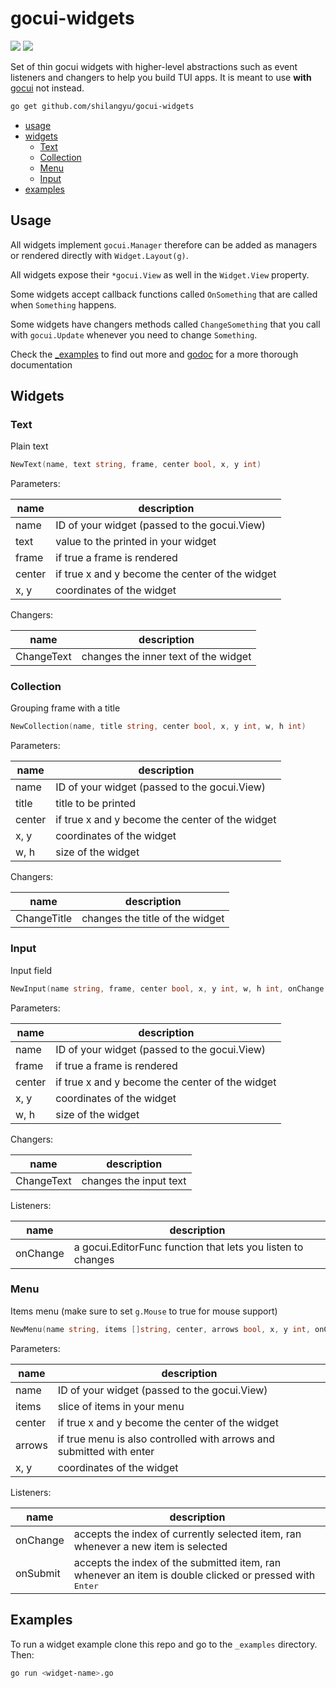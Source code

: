 # gocui-widgets

[![](https://img.shields.io/badge/godoc-reference-5272B4.svg)](http://godoc.org/github.com/shilangyu/gocui-widgets)
[![](https://goreportcard.com/badge/github.com/shilangyu/gocui-widgets)](https://goreportcard.com/report/github.com/shilangyu/gocui-widgets)

Set of thin gocui widgets with higher-level abstractions such as event listeners and changers to help you build TUI apps. It is meant to use **with** [gocui](https://github.com/jroimartin/gocui) not instead.

```sh
go get github.com/shilangyu/gocui-widgets
```

- [usage](#usage)
- [widgets](#widgets)
  - [Text](#Text)
  - [Collection](#Collection)
  - [Menu](#Menu)
  - [Input](#Input)
- [examples](#examples)

## Usage

All widgets implement `gocui.Manager` therefore can be added as managers or rendered directly with `Widget.Layout(g)`.

All widgets expose their `*gocui.View` as well in the `Widget.View` property.

Some widgets accept callback functions called `OnSomething` that are called when `Something` happens.

Some widgets have changers methods called `ChangeSomething` that you call with `gocui.Update` whenever you need to change `Something`.

Check the [\_examples](https://github.com/shilangyu/gocui-widgets/tree/master/_examples) to find out more and [godoc](http://godoc.org/github.com/shilangyu/gocui-widgets) for a more thorough documentation

## Widgets

### Text

Plain text

```go
NewText(name, text string, frame, center bool, x, y int)
```

Parameters:

| name   | description                                     |
| ------ | ----------------------------------------------- |
| name   | ID of your widget (passed to the gocui.View)    |
| text   | value to the printed in your widget             |
| frame  | if true a frame is rendered                     |
| center | if true x and y become the center of the widget |
| x, y   | coordinates of the widget                       |

Changers:

| name       | description                          |
| ---------- | ------------------------------------ |
| ChangeText | changes the inner text of the widget |

### Collection

Grouping frame with a title

```go
NewCollection(name, title string, center bool, x, y int, w, h int)
```

Parameters:

| name   | description                                     |
| ------ | ----------------------------------------------- |
| name   | ID of your widget (passed to the gocui.View)    |
| title  | title to be printed                             |
| center | if true x and y become the center of the widget |
| x, y   | coordinates of the widget                       |
| w, h   | size of the widget                              |

Changers:

| name        | description                     |
| ----------- | ------------------------------- |
| ChangeTitle | changes the title of the widget |

### Input

Input field

```go
NewInput(name string, frame, center bool, x, y int, w, h int, onChange gocui.EditorFunc)
```

Parameters:

| name   | description                                     |
| ------ | ----------------------------------------------- |
| name   | ID of your widget (passed to the gocui.View)    |
| frame  | if true a frame is rendered                     |
| center | if true x and y become the center of the widget |
| x, y   | coordinates of the widget                       |
| w, h   | size of the widget                              |

Changers:

| name       | description            |
| ---------- | ---------------------- |
| ChangeText | changes the input text |

Listeners:

| name     | description                                                 |
| -------- | ----------------------------------------------------------- |
| onChange | a gocui.EditorFunc function that lets you listen to changes |

### Menu

Items menu (make sure to set `g.Mouse` to true for mouse support)

```go
NewMenu(name string, items []string, center, arrows bool, x, y int, onChange, onSubmit func(i int))
```

Parameters:

| name   | description                                                          |
| ------ | -------------------------------------------------------------------- |
| name   | ID of your widget (passed to the gocui.View)                         |
| items  | slice of items in your menu                                          |
| center | if true x and y become the center of the widget                      |
| arrows | if true menu is also controlled with arrows and submitted with enter |
| x, y   | coordinates of the widget                                            |

Listeners:

| name     | description                                                                                                      |
| -------- | ---------------------------------------------------------------------------------------------------------------- |
| onChange | accepts the index of currently selected item, ran whenever a new item is selected                                |
| onSubmit | accepts the index of the submitted item, ran whenever an item is double clicked or pressed with <kbd>Enter</kbd> |

## Examples

To run a widget example clone this repo and go to the `_examples` directory. Then:

```sh
go run <widget-name>.go
```
